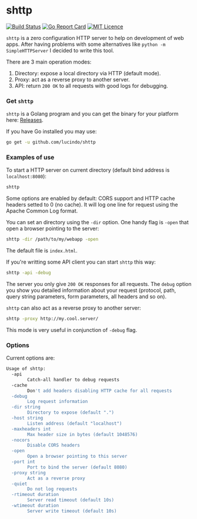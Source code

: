 # shttp

[![Build Status](https://drone.io/github.com/lucindo/shttp/status.png)](https://drone.io/github.com/lucindo/shttp/latest)
[![Go Report Card](https://goreportcard.com/badge/github.com/lucindo/shttp)](https://goreportcard.com/report/github.com/lucindo/shttp)
[![MIT Licence](https://badges.frapsoft.com/os/mit/mit.png?v=103)](https://opensource.org/licenses/mit-license.php)

`shttp` is a zero configuration HTTP server to help on development of web apps. After having problems with some alternatives like `python -m SimpleHTTPServer` I decided to write this tool.

There are 3 main operation modes:

 1. Directory: expose a local directory via HTTP (default mode).
 2. Proxy: act as a reverse proxy to another server.
 3. API: return `200 OK` to all requests with good logs for debugging.

### Get `shttp`

`shttp` is a Golang program and you can get the binary for your platform here: [Releases](https://github.com/lucindo/shttp/releases).

If you have Go installed you may use:

```sh
go get -u github.com/lucindo/shttp
```

### Examples of use

To start a HTTP server on current directory (default bind address is `localhost:8080`):

```sh
shttp
```

Some options are enabled by default: CORS support and HTTP cache headers setted to 0 (no cache). It will log one line for request using the Apache Common Log format.

You can set an directory using the `-dir` option. One handy flag is `-open` that open a browser pointing to the server:

```sh
shttp -dir /path/to/my/webapp -open
```

The default file is `index.html`.

If you're writting some API client you can start `shttp` this way:

```sh
shttp -api -debug
```

The server you only give `200 OK` responses for all requests. The `debug` option you show you detailed information about your request (protocol, path, query string parameters, form parameters, all headers and so on).

`shttp` can also act as a reverse proxy to another server:

```sh
shttp -proxy http://my.cool.server/
```

This mode is very useful in conjunction of `-debug` flag.

### Options

Current options are:

```sh
Usage of shttp:
  -api
    	Catch-all handler to debug requests
  -cache
    	Don't add headers disabling HTTP cache for all requests
  -debug
    	Log request information
  -dir string
    	Directory to expose (default ".")
  -host string
    	Listen address (default "localhost")
  -maxheaders int
    	Max header size in bytes (default 1048576)
  -nocors
    	Disable CORS headers
  -open
    	Open a browser pointing to this server
  -port int
    	Port to bind the server (default 8080)
  -proxy string
    	Act as a reverse proxy
  -quiet
    	Do not log requests
  -rtimeout duration
    	Server read timeout (default 10s)
  -wtimeout duration
    	Server write timeout (default 10s)
```
